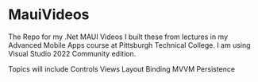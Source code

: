 # MauiVideos
The Repo for my .Net MAUI Videos
I built these from lectures in my Advanced Mobile Apps course at Pittsburgh Technical College. I am using Visual Studio 2022 Community edition. 

Topics will include
Controls
Views
Layout
Binding
MVVM
Persistence
